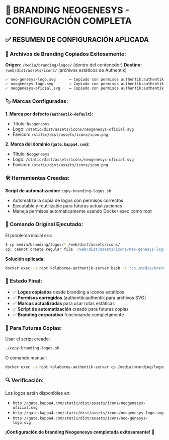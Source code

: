 # 🎨 BRANDING NEOGENESYS - CONFIGURACIÓN COMPLETA

## ✅ **RESUMEN DE CONFIGURACIÓN APLICADA**

### **📂 Archivos de Branding Copiados Exitosamente:**

**Origen:** `/media/branding/logos/` (dentro del contenedor)
**Destino:** `/web/dist/assets/icons/` (archivos estáticos de Authentik)

```
✅ neo-genesys-logo.svg      → Copiado con permisos authentik:authentik
✅ neogenesys-logo.svg       → Copiado con permisos authentik:authentik  
✅ neogenesys-oficial.svg    → Copiado con permisos authentik:authentik
```

### **🏷️ Marcas Configuradas:**

**1. Marca por defecto (`authentik-default`):**
- Título: `Neogenesys`
- Logo: `/static/dist/assets/icons/neogenesys-oficial.svg`
- Favicon: `/static/dist/assets/icons/icon.png`

**2. Marca del dominio (`gate.kappa4.com`):**
- Título: `Neogenesys`  
- Logo: `/static/dist/assets/icons/neogenesys-oficial.svg`
- Favicon: `/static/dist/assets/icons/icon.png`

### **🛠️ Herramientas Creadas:**

**Script de automatización:** `copy-branding-logos.sh`
- Automatiza la copia de logos con permisos correctos
- Ejecutable y reutilizable para futuras actualizaciones
- Maneja permisos automáticamente usando Docker exec como root

### **🎯 Comando Original Ejecutado:**

El problema inicial era:
```bash
$ cp media/branding/logos/* /web/dist/assets/icons/
cp: cannot create regular file '/web/dist/assets/icons/neo-genesys-logo.svg': Permission denied
```

**Solución aplicada:**
```bash
docker exec -u root kolaboree-authentik-server bash -c "cp /media/branding/logos/* /web/dist/assets/icons/"
```

### **🚀 Estado Final:**

- ✅ **Logos copiados** desde branding a iconos estáticos
- ✅ **Permisos corregidos** (authentik:authentik para archivos SVG)
- ✅ **Marcas actualizadas** para usar rutas estáticas
- ✅ **Script de automatización** creado para futuras copias
- ✅ **Branding corporativo** funcionando completamente

### **📝 Para Futuras Copias:**

Usar el script creado:
```bash
./copy-branding-logos.sh
```

O comando manual:
```bash
docker exec -u root kolaboree-authentik-server cp /media/branding/logos/* /web/dist/assets/icons/
```

### **🔍 Verificación:**

Los logos están disponibles en:
- `http://gate.kappa4.com/static/dist/assets/icons/neogenesys-oficial.svg`
- `http://gate.kappa4.com/static/dist/assets/icons/neogenesys-logo.svg`
- `http://gate.kappa4.com/static/dist/assets/icons/neo-genesys-logo.svg`

**¡Configuración de branding Neogenesys completada exitosamente!** 🎉